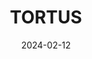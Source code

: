---  
layout: startup_page  
title: "TORTUS"  
id: "tortus.ai"  
permalink: "/tortustortus.ai02122024/"  
website: "https://tortus.ai/"  
funding_round: "Seed"  
funding_amount: "$4.2M"  
investors: "Khosla Ventures, Entrepreneur First, Lord David Prior"  
about: "TORTUS is a healthtech startup that uses generative AI to automate clinical documentation for healthcare professionals. Its product, O.S.L.E.R., streamlines administrative tasks by processing patient consultations, freeing clinicians to focus on patient care and improving overall patient experience. The system integrates seamlessly with existing EHR systems while prioritizing patient privacy."  
markets: "Healthtech, AI, Enterprise Systems (Healthcare)"  
hq: "London, England, United Kingdom"  
founded_year: "2022"  
linkedin: "https://uk.linkedin.com/company/tortus-ai"  
twitter: "https://twitter.com/tortus_AI"  
instagram: ""  
facebook: "https://www.facebook.com/61558583607898"  
crunchbase: "https://www.crunchbase.com/organization/tortus-ai"  
pitchbook: "https://pitchbook.com/profiles/company/521947-72"  

date_display: "12-Feb-2024"  
date: "2024-02-12"

# SEO Optimization  
meta_title: "TORTUS - Seed Funding ($4.2M)"  
meta_description: "TORTUS, TORTUS is a healthtech startup that uses generative AI to automate clinical documentation for healthcare professionals. Its product, O.S.L.E.R., strea..."  
meta_keywords: "TORTUS, Healthtech, AI, Enterprise Systems (Healthcare), Seed funding"  
canonical_url: "https://startup.projectstartups.com/tortustortus.ai02122024/"  
---